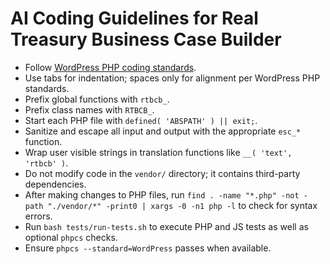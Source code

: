 # AI Coding Guidelines for Real Treasury Business Case Builder

- Follow [WordPress PHP coding standards](https://developer.wordpress.org/coding-standards/wordpress-coding-standards/php/).
- Use tabs for indentation; spaces only for alignment per WordPress PHP standards.
- Prefix global functions with `rtbcb_`.
- Prefix class names with `RTBCB_`.
- Start each PHP file with `defined( 'ABSPATH' ) || exit;`.
- Sanitize and escape all input and output with the appropriate `esc_*` function.
- Wrap user visible strings in translation functions like `__( 'text', 'rtbcb' )`.
- Do not modify code in the `vendor/` directory; it contains third-party dependencies.
- After making changes to PHP files, run `find . -name "*.php" -not -path "./vendor/*" -print0 | xargs -0 -n1 php -l` to check for syntax errors.
- Run `bash tests/run-tests.sh` to execute PHP and JS tests as well as optional `phpcs` checks.
- Ensure `phpcs --standard=WordPress` passes when available.
